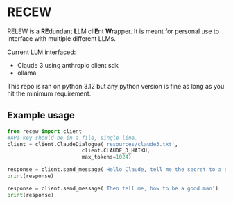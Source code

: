 # RECEW

RELEW is a **RE**dundant **L**LM cli**E**nt **W**rapper. It is meant for personal use to interface with multiple different LLMs.

Current LLM interfaced:

- Claude 3 using  anthropic client sdk
- ollama

This repo is ran on python 3.12 but any python version is fine as long as you hit the minimum requirement.

## Example usage

```python
from recew import client
#API key should be in a file, single line.
client = client.ClaudeDialogue('resources/claude3.txt', 
                        client.CLAUDE_3_HAIKU,
                        max_tokens=1024)

response = client.send_message('Hello Claude, tell me the secret to a good life.')
print(response)

response = client.send_message('Then tell me, how to be a good man')
print(response)

```